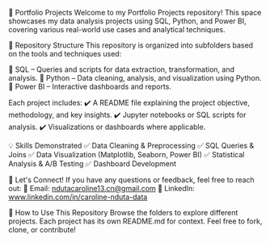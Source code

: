 📌 Portfolio Projects
Welcome to my Portfolio Projects repository! This space showcases my data analysis projects using SQL, Python, and Power BI, covering various real-world use cases and analytical techniques.

📂 Repository Structure
This repository is organized into subfolders based on the tools and techniques used:

📁 SQL – Queries and scripts for data extraction, transformation, and analysis.
📁 Python – Data cleaning, analysis, and visualization using Python.
📁 Power BI – Interactive dashboards and reports.

Each project includes:
✔️ A README file explaining the project objective, methodology, and key insights.
✔️ Jupyter notebooks or SQL scripts for analysis.
✔️ Visualizations or dashboards where applicable.


💡 Skills Demonstrated
✅ Data Cleaning & Preprocessing
✅ SQL Queries & Joins
✅ Data Visualization (Matplotlib, Seaborn, Power BI)
✅ Statistical Analysis & A/B Testing
✅ Dashboard Development

📩 Let's Connect!
If you have any questions or feedback, feel free to reach out:
📧 Email: ndutacaroline13.cn@gmail.com
💼 LinkedIn: www.linkedin.com/in/caroline-nduta-data

📌 How to Use This Repository
Browse the folders to explore different projects.
Each project has its own README.md for context.
Feel free to fork, clone, or contribute!
